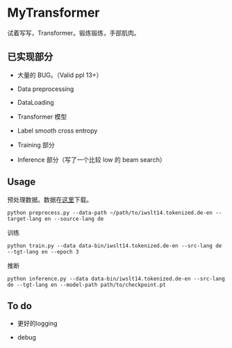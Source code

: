 # MyTransformer

试着写写，Transformer。锻炼锻炼，手部肌肉。

## 已实现部分

+ 大量的 BUG。（Valid ppl 13+）

+ Data preprocessing

+ DataLoading

+ Transformer 模型

+ Label smooth cross entropy

+ Training 部分

+ Inference 部分（写了一个比较 low 的 beam search）

## Usage

预处理数据。数据在[这里](https://git.io/JPK9N)下载。

```
python preprocess.py --data-path ~/path/to/iwslt14.tokenized.de-en --target-lang en --source-lang de
```

训练

```
python train.py --data data-bin/iwslt14.tokenized.de-en --src-lang de --tgt-lang en --epoch 3
```

推断

```
python inference.py --data data-bin/iwslt14.tokenized.de-en --src-lang de --tgt-lang en --model-path path/to/checkpoint.pt
```

## To do

+ 更好的logging

+ debug
